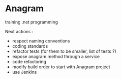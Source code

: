 Anagram
=======

training .net programming

Next actions : 
- respect naming conventions
- coding standards
- refactor tests (for them to be smaller, list of tests ?)
- expose anagram method through a service
- code refactoring
- modify build order to start with Anagram project
- use Jenkins
 